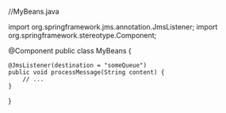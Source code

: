 //MyBeans.java

import org.springframework.jms.annotation.JmsListener;
import org.springframework.stereotype.Component;

@Component
public class MyBeans {

    @JmsListener(destination = "someQueue")
    public void processMessage(String content) {
        // ...
    }

}
